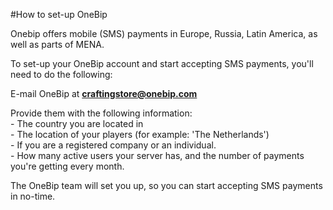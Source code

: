 #How to set-up OneBip

Onebip offers mobile (SMS) payments in Europe, Russia, Latin America, as well as parts of MENA.

To set-up your OneBip account and start accepting SMS payments, you'll need to do the following:

E-mail OneBip at **craftingstore@onebip.com**  
  
Provide them with the following information:  
\- The country you are located in  
\- The location of your players (for example: 'The Netherlands')  
\- If you are a registered company or an individual.  
\- How many active users your server has, and the number of payments you're getting every month.

The OneBip team will set you up, so you can start accepting SMS payments in no-time.